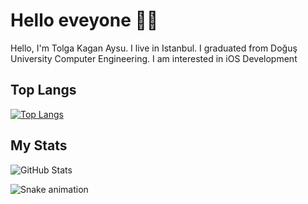 #  Hello eveyone 👐🏻
 Hello, I'm Tolga Kagan Aysu. I live in Istanbul. I graduated from Doğuş University Computer Engineering. I am interested in iOS Development
 
## Top Langs
[![Top Langs](https://github-readme-stats.vercel.app/api/top-langs/?username=tolgakaanaysu&langs_count=8&layout=compact&theme=radical)](https://github.com/tolgakaanaysu/github-readme-stats)

## My Stats
![GitHub Stats](https://github-readme-stats.vercel.app/api?username=tolgakaanaysu&theme=radical)



  ![Snake animation](https://github.com/tolgakaanaysu/tolgakaanaysu/blob/output/github-contribution-grid-snake.svg)



